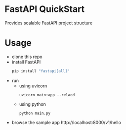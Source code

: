 # FastAPI QuickStart
Provides scalable FastAPI project structure

# Usage
* clone this repo
* install FastAPI
    ```bash
    pip install "fastapi[all]"
    ```
* run
    * using uvicorn
        ```
        uvicorn main:app --relaod
        ```
    * using python
        ```
        python main.py
        ```
* browse the sample app http://localhost:8000/v1/hello
